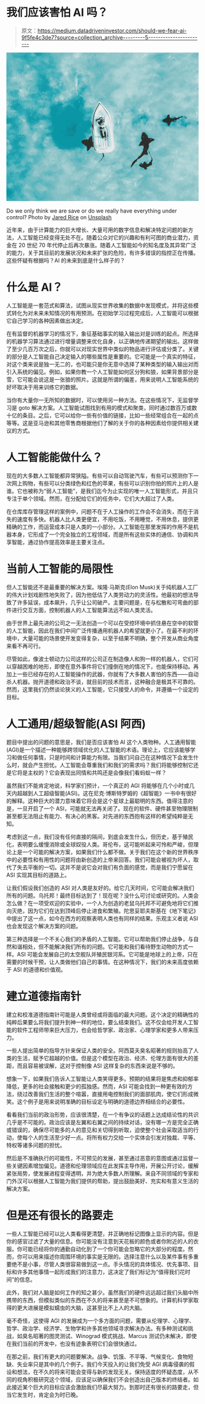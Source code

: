 # 我们应该害怕 AI 吗？

> 原文：<https://medium.datadriveninvestor.com/should-we-fear-ai-9f5fe4c3de7?source=collection_archive---------5----------------------->

![](img/e88168180ed7f48e6da2b5654ead8558.png)

Do we only think we are save or do we really have everything under control? Photo by [Jared Rice](https://unsplash.com/photos/k3pYa0CDLl0?utm_source=unsplash&utm_medium=referral&utm_content=creditCopyText) on [Unsplash](https://unsplash.com/search/photos/shark?utm_source=unsplash&utm_medium=referral&utm_content=creditCopyText)

近年来，由于计算能力的巨大增长、大量可用的数字信息和解决特定问题的新方法，人工智能已经变得无处不在。随着公众对它的兴趣和有利可图的商业潜力，资金在 20 世纪 70 年代停止后再次暴涨。随着人工智能如今的知名度及其异常广泛的能力，关于其目前的发展状况和未来扩张的危险，有许多错误的指控正在传播。这些怀疑有根据吗？AI 的未来到底是什么样子的？

# **什么是 AI？**

人工智能是一套范式和算法，试图从现实世界收集的数据中发现模式，并将这些模式转化为对未来未知情况的有用预测。在初始学习过程完成后，人工智能可以根据它自己学习的各种因素做出决定。

在有监督的机器学习的情况下，象征基础事实的输入输出对是训练的起点。所选择的机器学习算法通过进行增量调整来优化自身，以正确地传递期望的输出。这样做了至少几百万次之后，你就可以对现实世界中类似的物品进行评估或分类了。关键的部分是人工智能自己决定输入的哪些属性是重要的。它可能是一个真实的特征，对这个类来说是独一无二的，也可能只是你无意中选择了某种类型的输入输出对而引入系统的偏见。例如，如果你教一个人工智能如何区分狗和狼，如果背景部分是雪，它可能会说这是一张狼的照片。这就是所谓的偏差，用来说明人工智能系统的好坏取决于用来训练它的数据。

当你有大量你一无所知的数据时，可以使用另一种方法。在这些情况下，无监督学习是 goto 解决方案。人工智能试图找到有用的模式和聚类，同时通过数百万或数十亿的条目。之后，它可以给你一些有价值的链接，比如一些经常组合在一起的点等等。这是亚马逊和其他零售商根据他们了解的关于你的各种因素给你提供相关建议的方式。

# **人工智能能做什么？**

现在的大多数人工智能都异常狭隘。有些可以自动驾驶汽车，有些可以预测你下一次网上购物，有些可以分类绿色和红色的苹果，有些可以识别你拍的照片上的人是谁。它也被称为“弱人工智能”，是我们迄今为止实现的唯一人工智能形式，并且只专注于单个领域。然而，在分配给它们的任务中，它们大大超过了人类。

在仓库库存管理这样的案例中，问题不在于人工操作的工作会不会消失，而在于消失的速度有多快。机器人比人类更便宜，不用吃饭，不用睡觉，不用休息，提供更精确的工作，而运营成本只是人类的一小部分。人工智能在那里发挥的作用不是机器本身，它形成了一个完全独立的工程领域，而是所有这些实体的通信、协调和共享智能，通过协作提高效率是主要关注点。

# **当前人工智能的局限性**

但人工智能还不是最重要的解决方案。埃隆·马斯克(Elon Musk)关于纯机器人工厂的伟大计划戏剧性地失败了，因为他低估了人类劳动力的灵活性。他最初的想法导致了许多延误，成本飙升，几乎让公司破产。主要问题是，在与松散和可弯曲的部件进行交互方面，控制机器人的人工智能算法远不如人类灵活。

由于世界上最先进的公司之一无法创造一个可以在受控环境中抓住悬在空中的软管的人工智能，因此在我们中间广泛传播通用机器人的希望就更小了。在最不利的环境中，大量可能的场景使开发变得复杂，以至于结果不明确，整个开发从商业角度来看不再可行。

尽管如此，像波士顿动力公司这样的公司正在制造像人和狗一样的机器人，它们可以穿越困难的地形，即使在意外事件将它们撞倒在地的情况下，也能保持移动。再加上一些已经存在的人工智能操作的武器，你就有了大多数人害怕的东西——自动杀人机器。抛开道德和政治不谈，就目前的技术而言，这种融合是极其不可靠的。然而，这里我们仍然谈论狭义的人工智能，它只接受人的命令，并遵循一个设定的目标。

# **人工通用/超级智能(ASI 阿西)**

题目中提出的问题的意思是，我们是否应该害怕 AI 这个人类物种。人工通用智能(AGI)是一个描述一种能够跨领域优化的人工智能的术语。理论上，它应该能够学习和做任何事情，只是时间和计算能力有限。当我们问自己在这种情况下会发生什么时，就会产生担忧。人工智能会尊重我们和我们的需求吗？我们将能够控制它还是它将是主权的？它会表现出同情和共鸣还是会像我们看蚂蚁一样？

虽然我们不能肯定地说，科学家们预计，一个真正的 AGI 将能够在几个小时或几天内超越到人工超级智能(ASI)。这在尼克·博斯特罗姆的《超智能》一书中有很好的解释。这种巨大的潜力意味着它将会是这个星球上最聪明的东西。值得注意的是，一旦开启了一个 ASI，可能就无法再关闭了。现在的软件、硬件甚至物理限制甚至都无法阻止有能力、有决心的黑客。对先进的东西抱有这样的希望纯粹是无知。

考虑到这一点，我们没有任何直接的隔间，到底会发生什么，但历史，基于殖民化，表明要么缓慢消除或全球奴役人类。哥伦布，这可能听起来可怜和严峻，但理论上是一个可能的解决方案，如果我们什么都不做。关于我们在这个新的世界秩序中的必要性和有用性的问题将由新创造的上帝来回答。我们可能会被视为坏人，取代了失去平衡的一切。这并不是说它会对我们有负面的感觉，而是我们宁愿留在 ASI 实现其目标的道路上。

让我们假设我们创造的 ASI 对人类是友好的。给它几天时间，它可能会解决我们所有的问题。乌托邦！最终目标达到了！现在呢？没什么可讨论或研究的。人类会怎么做？在一项受欢迎的实验中，一个人为创造的老鼠乌托邦不可避免地将它们推向灭绝，因为它们在达到顶峰后停止进食和繁殖。陀思妥耶夫斯基在《地下笔记》中提出了这一点，如今在西方的观察表明人类也有同样的结果。乐观主义者说 ASI 也会发现这个解决方案的问题。

第三种选择是一个不关心我们的矛盾的人工智能。它可以帮助我们停止战争，与自然和谐相处，但不能解决我们所有的问题。它可能和我们看待野生动物的方式一样。ASI 可能会发展自己的太空舰队并殖民银河系。它可能是地球上的上帝，只在需要的时候干预，让人类做他们自己的事情。在这种情况下，我们的未来高度依赖于 ASI 的道德和价值观。

# **建立道德指南针**

建立和校准道德指南针可能是人类曾经或将面临的最大问题。这个决定的精确性的纯粹后果要么将我们提升到神一样的地位，要么结束我们。这不仅会给开发人工智能的软件工程师带来巨大压力，也会给哲学家、政治家、心理学家和更多人带来压力。

一些人提出简单的指导方针来保证人类的安全。阿西莫夫臭名昭著的规则抬高了人类的生活，赋予它超越的价值。但是这个模型在政治、经济、伦理方面有很大的差距，而且容易被误解，这对于控制像 ASI 这样复杂的东西来说是不够的。

想象一下，如果我们告诉人工智能让人类笑得更多。预期的结果将是焦虑和抑郁率降低，更多的社会接触和更少的孤独感。然而，ASI 可能会找到一种更有效的方法，绕过改善我们生活的整个喧嚣，直接用电控制我们的面部肌肉，使它们形成微笑。这个例子是用来说明准确的目标设定与明确的道德边界相结合的必要性。

看看我们当前的政治形势，应该很清楚，在一个有争议的话题上达成结论性的共识几乎是不可能的。政治应该是左翼和右翼之间的持续对话，没有哪一方是完全正确或错误的，确保尽可能多的人的意见和关切得到听取，迫使整个社会采取适当的行动，使每个人的生活至少好一点。将所有权力交给一个实体会引发对独裁、平等、特权等诸多问题的担忧。

然后是不准确执行的可能性，不可预见的发展，甚至通过恶意的意图或通过监督一些关键因素增加偏见。道德和伦理领域应在此发挥主导作用，开展公开讨论，缓解紧张局势，使发展进程变得透明，并为绝大多数人所理解。来自不同领域的专家和门外汉可以根据人工智能为我们提供的帮助，提出鼓励美好、充实和有意义生活的解决方案。

# 但是还有很长的路要走

一些人工智能已经可以比人类看得更清楚，并正确地标记图像上显示的内容。但是你的感官过滤了大量的信息。你可能没有注意到天花板的颜色或者你附近的人的衣服。你可能已经将你的通勤自动化到了一个你可能会忽略它的大部分的程度。然而，你可以用来描述你周围环境的事实是无限的。选择注意什么以及某件事有多重要绝不是小事，尽管人类很容易做到这一点。手头情况的具体情况、优先事项、目标和许多其他事情一起形成我们的注意力，这决定了我们标记为“值得我们花时间”的信息。

此外，我们对人脑是如何工作的知之甚少。虽然我们的硬件远远超过我们头脑中所携带的东西，但模拟类似的东西在不久的将来甚至是不可想象的。计算机科学家取得的更大进展是模拟蠕虫的大脑，这甚至比不上人的大脑。

毫不奇怪，这使得 AGI 的发展成为一个多方面的问题，需要从伦理学、心理学、哲学、政治学、经济学、生物学和许多其他领域寻求解决办法。有多种测试和挑战，如臭名昭著的图灵测试、Winograd 模式挑战、Marcus 测试仍未解决，即使在我们当前的开发中，也没有迹象表明它们会很快通过。

在那之前，我们有更大的问题要解决。战争、饥饿、不平等、气候变化、食物短缺、失业率只是其中的几个例子。我们今天投入的让我们免受 AGI 病毒侵袭的假设和想法，在不久的将来可能会变得与新的发现无关。保持适度的怀疑态度，从不同的视角积极研究这个领域，应该足以确保我们不会创造出自己版本的终结者。如此接近某个巨大的目标应该会激励我们尽最大努力。到那时还有很长的路要走，但当它发生时，肯定会为时已晚。
